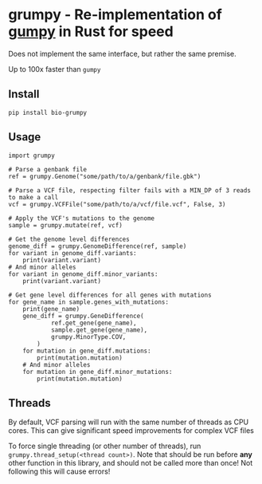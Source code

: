 # grumpy - Re-implementation of [gumpy](https://github.com/oxfordmmm/gumpy) in Rust for speed
Does not implement the same interface, but rather the same premise. 

Up to 100x faster than `gumpy`

## Install
```
pip install bio-grumpy
```

## Usage
```
import grumpy

# Parse a genbank file
ref = grumpy.Genome("some/path/to/a/genbank/file.gbk")

# Parse a VCF file, respecting filter fails with a MIN_DP of 3 reads to make a call
vcf = grumpy.VCFFile("some/path/to/a/vcf/file.vcf", False, 3)

# Apply the VCF's mutations to the genome
sample = grumpy.mutate(ref, vcf)

# Get the genome level differences
genome_diff = grumpy.GenomeDifference(ref, sample)
for variant in genome_diff.variants:
    print(variant.variant)
# And minor alleles
for variant in genome_diff.minor_variants:
    print(variant.variant)

# Get gene level differences for all genes with mutations
for gene_name in sample.genes_with_mutations:
    print(gene_name)
    gene_diff = grumpy.GeneDifference(
            ref.get_gene(gene_name),
            sample.get_gene(gene_name),
            grumpy.MinorType.COV,
        )
    for mutation in gene_diff.mutations:
        print(mutation.mutation)
    # And minor alleles
    for mutation in gene_diff.minor_mutations:
        print(mutation.mutation)
```

## Threads
By default, VCF parsing will run with the same number of threads as CPU cores. This can give significant speed improvements for complex VCF files

To force single threading (or other number of threads), run `grumpy.thread_setup(<thread count>)`. Note that should be run before **any** other function in this library, and should not be called more than once! Not following this will cause errors!